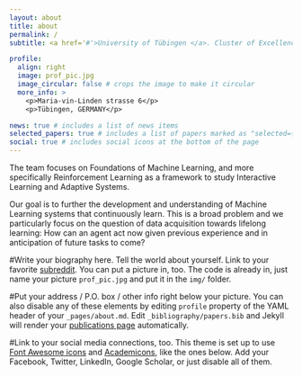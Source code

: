 ```yaml
---
layout: about
title: about
permalink: /
subtitle: <a href='#'>University of Tübingen </a>. Cluster of Excellence "Machine Learning: New Perspectives for Science"

profile:
  align: right
  image: prof_pic.jpg
  image_circular: false # crops the image to make it circular
  more_info: >
    <p>Maria-vin-Linden strasse 6</p>
    <p>Tübingen, GERMANY</p>

news: true # includes a list of news items
selected_papers: true # includes a list of papers marked as "selected={true}"
social: true # includes social icons at the bottom of the page
---
```


The team focuses on Foundations of Machine Learning, and more specifically Reinforcement Learning as a framework to study Interactive Learning and Adaptive Systems. 

Our goal is to further the development and understanding of Machine Learning systems that continuously learn. This is a broad problem and we particularly focus on the question of data acquisition towards lifelong learning: How can an agent act now given previous experience and in anticipation of future tasks to come? 


#Write your biography here. Tell the world about yourself. Link to your favorite [subreddit](http://reddit.com). You can put a picture in, too. The code is already in, just name your picture `prof_pic.jpg` and put it in the `img/` folder.

#Put your address / P.O. box / other info right below your picture. You can also disable any of these elements by editing `profile` property of the YAML header of your `_pages/about.md`. Edit `_bibliography/papers.bib` and Jekyll will render your [publications page](/al-folio/publications/) automatically.

#Link to your social media connections, too. This theme is set up to use [Font Awesome icons](https://fontawesome.com/) and [Academicons](https://jpswalsh.github.io/academicons/), like the ones below. Add your Facebook, Twitter, LinkedIn, Google Scholar, or just disable all of them.
